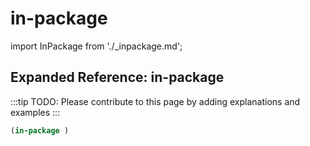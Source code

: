 # in-package

import InPackage from './_inpackage.md';

<InPackage />

## Expanded Reference: in-package

:::tip
TODO: Please contribute to this page by adding explanations and examples
:::

```lisp
(in-package )
```
